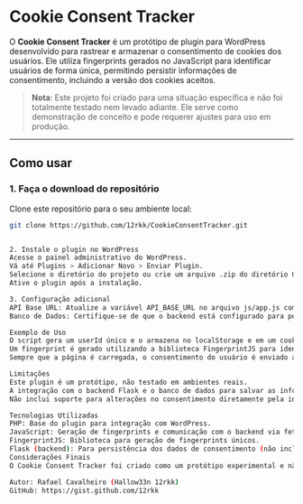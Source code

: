 # Cookie Consent Tracker

O **Cookie Consent Tracker** é um protótipo de plugin para WordPress desenvolvido para rastrear e armazenar o consentimento de cookies dos usuários. Ele utiliza fingerprints gerados no JavaScript para identificar usuários de forma única, permitindo persistir informações de consentimento, incluindo a versão dos cookies aceitos.

> **Nota**: Este projeto foi criado para uma situação específica e não foi totalmente testado nem levado adiante. Ele serve como demonstração de conceito e pode requerer ajustes para uso em produção.

---

## Como usar

### 1. Faça o download do repositório
Clone este repositório para o seu ambiente local:

```bash
git clone https://github.com/12rkk/CookieConsentTracker.git


2. Instale o plugin no WordPress
Acesse o painel administrativo do WordPress.
Vá até Plugins > Adicionar Novo > Enviar Plugin.
Selecione o diretório do projeto ou crie um arquivo .zip do diretório CookieConsentTracker/ para upload.
Ative o plugin após a instalação.

3. Configuração adicional
API Base URL: Atualize a variável API_BASE_URL no arquivo js/app.js com o endpoint do backend que processará os dados de consentimento.
Banco de Dados: Certifique-se de que o backend está configurado para persistir os dados enviados, como userId, fingerprint, e status (exemplo de status: accepted ou rejected).

Exemplo de Uso
O script gera um userId único e o armazena no localStorage e em um cookie.
Um fingerprint é gerado utilizando a biblioteca FingerprintJS para identificar o usuário de forma persistente.
Sempre que a página é carregada, o consentimento do usuário é enviado ao backend.

Limitações
Este plugin é um protótipo, não testado em ambientes reais.
A integração com o backend Flask e o banco de dados para salvar as informações de consentimento deve ser configurada manualmente.
Não inclui suporte para alterações no consentimento diretamente pela interface do WordPress.

Tecnologias Utilizadas
PHP: Base do plugin para integração com WordPress.
JavaScript: Geração de fingerprints e comunicação com o backend via fetch.
FingerprintJS: Biblioteca para geração de fingerprints únicos.
Flask (backend): Para persistência dos dados de consentimento (não incluso neste repositório, mas necessário para funcionamento completo).
Considerações Finais
O Cookie Consent Tracker foi criado como um protótipo experimental e não está pronto para produção. Ele pode ser utilizado como base para projetos semelhantes e ajustado conforme as necessidades. Contributions são bem-vindas! 😊

Autor: Rafael Cavalheiro (Hallow33n 12rkk)
GitHub: https://gist.github.com/12rkk

